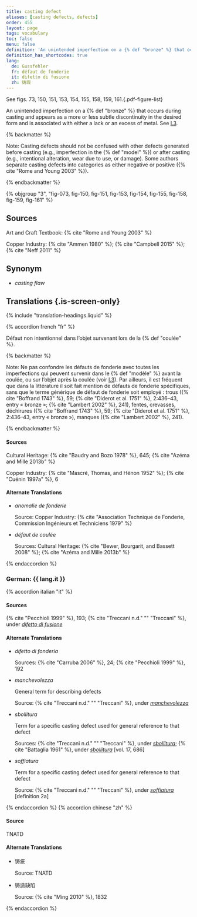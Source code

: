 ```yaml
---
title: casting defect
aliases: [casting defects, defects]
order: 455
layout: page
tags: vocabulary
toc: false
menu: false
definition: 'An unintended imperfection on a {% def "bronze" %} that occurs during casting and appears as a more or less subtle discontinuity in the desired form and is associated with either a lack or an excess of metal. See [I.3](/vol-1/3/).'
definition_has_shortcodes: true
lang:
  de: Gussfehler
  fr: défaut de fonderie
  it: difetto di fusione
  zh: 铸瑕
---
```


See figs. 73, 150, 151, 153, 154, 155, 158, 159, 161.{.pdf-figure-list}

An unintended imperfection on a {% def "bronze" %} that occurs during casting and appears as a more or less subtle discontinuity in the desired form and is associated with either a lack or an excess of metal. See [I.3](/vol-1/3/).

{% backmatter %}

Note: Casting defects should not be confused with other defects generated before casting (e.g., imperfection in the {% def "model" %}) or after casting (e.g., intentional alteration, wear due to use, or damage). Some authors separate casting defects into categories as either negative or positive ({% cite "Rome and Young 2003" %}).

{% endbackmatter %}

{% objgroup "3", "fig-073, fig-150, fig-151, fig-153, fig-154, fig-155, fig-158, fig-159, fig-161" %}

## Sources

Art and Craft Textbook: {% cite "Rome and Young 2003" %}

Copper Industry: {% cite "Ammen 1980" %}; {% cite "Campbell 2015" %}; {% cite "Neff 2011" %}

## Synonym

- *casting flaw*

## Translations {.is-screen-only}

<div class="accordion">
{% include "translation-headings.liquid" %}

{% accordion french "fr" %}

Défaut non intentionnel dans l’objet survenant lors de la {% def "coulée" %}.

{% backmatter %}

Note: Ne pas confondre les défauts de fonderie avec toutes les imperfections qui peuvent survenir dans le {% def "modèle" %} avant la coulée, ou sur l’objet après la coulée (voir [I.3](/vol-1/3/)). Par ailleurs, il est fréquent que dans la littérature il soit fait mention de défauts de fonderie spécifiques, sans que le terme générique de défaut de fonderie soit employé : trous ({% cite "Boffrand 1743" %}, 59; {% cite "Diderot et al. 1751" %}, 2:436–43, entry « bronze »; {% cite "Lambert 2002" %}, 241), fentes, crevasses, déchirures ({% cite "Boffrand 1743" %}, 59; {% cite "Diderot et al. 1751" %}, 2:436–43, entry « bronze »), manques ({% cite "Lambert 2002" %}, 241).

{% endbackmatter %}

#### Sources

Cultural Heritage: {% cite "Baudry and Bozo 1978" %}, 645; {% cite "Azéma and Mille 2013b" %}

Copper Industry: {% cite "Mascré, Thomas, and Hénon 1952" %}; {% cite "Cuénin 1997a" %}, 6

#### Alternate Translations

- *anomalie de fonderie*

    Source: Copper Industry: {% cite "Association Technique de Fonderie, Commission Ingénieurs et Techniciens 1979" %}

- *défaut de coulée*

    Sources: Cultural Heritage: {% cite "Bewer, Bourgarit, and Bassett 2008" %}; {% cite "Azéma and Mille 2013b" %}

{% endaccordion %}

### **German**: <span lang="de">{{ lang.it }}</span>

{% accordion italian "it" %}

#### Sources

{% cite "Pecchioli 1999" %}, 193; {% cite "Treccani n.d." "" "Treccani" %}, under [*difetto di fusione*](http://www.treccani.it/vocabolario/sbollitura/)

#### Alternate Translations

- *difetto di fonderia*

    Sources: {% cite "Carruba 2006" %}, 24; {% cite "Pecchioli 1999" %}, 192

- *manchevolezza*

    General term for describing defects

    Source: {% cite "Treccani n.d." "" "Treccani" %}, under [*manchevolezza*](https://www.treccani.it/enciclopedia/fusione_%28Enciclopedia-Italiana%29/)

- *sbollitura*

    Term for a specific casting defect used for general reference to that defect

    Sources: {% cite "Treccani n.d." "" "Treccani" %}, under [*sbollitura*](http://www.treccani.it/vocabolario/sbollitura/); {% cite "Battaglia 1961" %}, under [*sbollitura*](http://www.gdli.it/pdf_viewer/Scripts/pdf.js/web/viewer.asp?file=/PDF/GDLI17/GDLI_17_ocr_695.pdf&parola=sbollitura) [vol. 17, 686]

- *soffiatura* 

    Term for a specific casting defect used for general reference to that defect

    Source: {% cite "Treccani n.d." "" "Treccani" %}, under [*soffiatura*](http://www.treccani.it/vocabolario/soffiatura/) [definition 2a]

{% endaccordion %}
{% accordion chinese "zh" %}

#### Source

TNATD

#### Alternate Translations

- <span lang="zh">铸疵</span>

    Source: TNATD

- <span lang="zh">铸造缺陷</span>

    Source: {% cite "Ming 2010" %}, 1832

{% endaccordion %}

</div>
